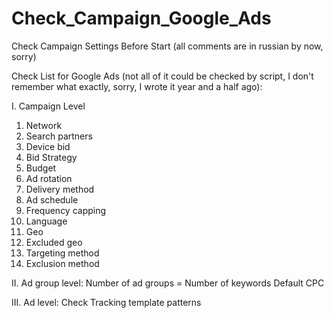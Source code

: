 # Check_Campaign_Google_Ads
Check Campaign Settings Before Start (all comments are in russian by now, sorry)

Check List for Google Ads (not all of it could be checked by script, I don't remember what exactly, sorry, I wrote it year and a half ago):

I. Campaign Level
1. Network
2. Search partners
3. Device bid
4. Bid Strategy
5. Budget
6. Ad rotation
7. Delivery method
8. Ad schedule
9. Frequency capping
10. Language
11. Geo
12. Excluded geo
13. Targeting method
14. Exclusion method

II. Ad group level:
Number of ad groups = Number of keywords 
Default CPC

III. Ad level:
Check Tracking template patterns
